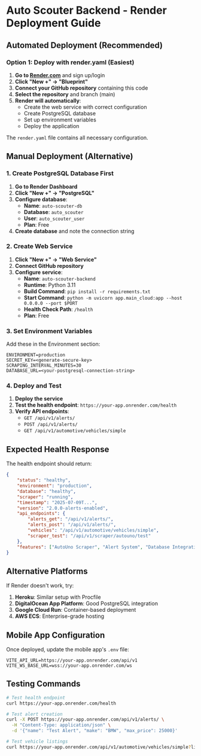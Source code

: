 # Auto Scouter Backend - Render Deployment Guide

## Automated Deployment (Recommended)

### Option 1: Deploy with render.yaml (Easiest)

1. **Go to [Render.com](https://render.com)** and sign up/login
2. **Click "New +" → "Blueprint"**
3. **Connect your GitHub repository** containing this code
4. **Select the repository** and branch (main)
5. **Render will automatically**:
   - Create the web service with correct configuration
   - Create PostgreSQL database
   - Set up environment variables
   - Deploy the application

The `render.yaml` file contains all necessary configuration.

## Manual Deployment (Alternative)

### 1. Create PostgreSQL Database First

1. **Go to Render Dashboard**
2. **Click "New +" → "PostgreSQL"**
3. **Configure database**:
   - **Name**: `auto-scouter-db`
   - **Database**: `auto_scouter`
   - **User**: `auto_scouter_user`
   - **Plan**: Free
4. **Create database** and note the connection string

### 2. Create Web Service

1. **Click "New +" → "Web Service"**
2. **Connect GitHub repository**
3. **Configure service**:
   - **Name**: `auto-scouter-backend`
   - **Runtime**: Python 3.11
   - **Build Command**: `pip install -r requirements.txt`
   - **Start Command**: `python -m uvicorn app.main_cloud:app --host 0.0.0.0 --port $PORT`
   - **Health Check Path**: `/health`
   - **Plan**: Free

### 3. Set Environment Variables

Add these in the Environment section:

```
ENVIRONMENT=production
SECRET_KEY=<generate-secure-key>
SCRAPING_INTERVAL_MINUTES=30
DATABASE_URL=<your-postgresql-connection-string>
```

### 4. Deploy and Test

1. **Deploy the service**
2. **Test the health endpoint**: `https://your-app.onrender.com/health`
3. **Verify API endpoints**:
   - `GET /api/v1/alerts/`
   - `POST /api/v1/alerts/`
   - `GET /api/v1/automotive/vehicles/simple`

## Expected Health Response

The health endpoint should return:

```json
{
    "status": "healthy",
    "environment": "production",
    "database": "healthy",
    "scraper": "running",
    "timestamp": "2025-07-09T...",
    "version": "2.0.0-alerts-enabled",
    "api_endpoints": {
        "alerts_get": "/api/v1/alerts/",
        "alerts_post": "/api/v1/alerts/",
        "vehicles": "/api/v1/automotive/vehicles/simple",
        "scraper_test": "/api/v1/scraper/autouno/test"
    },
    "features": ["AutoUno Scraper", "Alert System", "Database Integration"]
}
```

## Alternative Platforms

If Render doesn't work, try:

1. **Heroku**: Similar setup with Procfile
2. **DigitalOcean App Platform**: Good PostgreSQL integration
3. **Google Cloud Run**: Container-based deployment
4. **AWS ECS**: Enterprise-grade hosting

## Mobile App Configuration

Once deployed, update the mobile app's `.env` file:

```
VITE_API_URL=https://your-app.onrender.com/api/v1
VITE_WS_BASE_URL=wss://your-app.onrender.com/ws
```

## Testing Commands

```bash
# Test health endpoint
curl https://your-app.onrender.com/health

# Test alert creation
curl -X POST https://your-app.onrender.com/api/v1/alerts/ \
  -H "Content-Type: application/json" \
  -d '{"name": "Test Alert", "make": "BMW", "max_price": 25000}'

# Test vehicle listings
curl https://your-app.onrender.com/api/v1/automotive/vehicles/simple?limit=5
```
